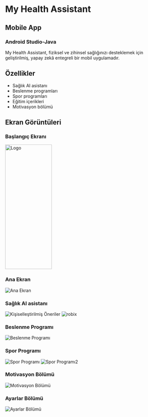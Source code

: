 # My Health Assistant
## Mobile App 
### Android Studio-Java 

My Health Assistant, fiziksel ve zihinsel sağlığınızı desteklemek için geliştirilmiş, yapay zekâ entegreli bir mobil uygulamadır.

## Özellikler

- Sağlık AI asistanı
- Beslenme programları
- Spor programları
- Eğitim içerikleri
- Motivasyon bölümü

## Ekran Görüntüleri

### Başlangıç Ekranı
<img src="images/logo.png" alt="Logo" width="150" height="400">

### Ana Ekran
![Ana Ekran](images/anasayfa.png)

### Sağlık AI asistanı
![Kişiselleştirilmiş Öneriler](images/robix.png)
![robix](images/robixyazi.png)

### Beslenme Programı
![Beslenme Programı](images/beslenme.png)

### Spor Programı
![Spor Programı](images/sporprogramlari.png)
![Spor Programı2](images/sporhareketleri.png)

### Motivasyon Bölümü
![Motivasyon Bölümü](images/motivasyonsayfasi.png)

### Ayarlar Bölümü
![Ayarlar Bölümü](images/ayarlar.png)
